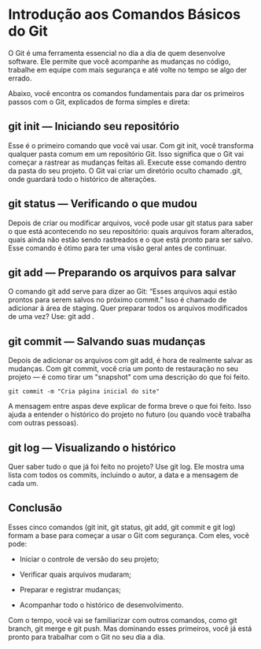 # Introdução aos Comandos Básicos do Git
O Git é uma ferramenta essencial no dia a dia de quem desenvolve software. Ele permite que você acompanhe as mudanças no código, trabalhe em equipe com mais segurança e até volte no tempo se algo der errado.

Abaixo, você encontra os comandos fundamentais para dar os primeiros passos com o Git, explicados de forma simples e direta:

## git init — Iniciando seu repositório
Esse é o primeiro comando que você vai usar. Com git init, você transforma qualquer pasta comum em um repositório Git. Isso significa que o Git vai começar a rastrear as mudanças feitas ali.
Execute esse comando dentro da pasta do seu projeto. O Git vai criar um diretório oculto chamado .git, onde guardará todo o histórico de alterações.

## git status — Verificando o que mudou
Depois de criar ou modificar arquivos, você pode usar git status para saber o que está acontecendo no seu repositório: quais arquivos foram alterados, quais ainda não estão sendo rastreados e o que está pronto para ser salvo.
Esse comando é ótimo para ter uma visão geral antes de continuar.

## git add — Preparando os arquivos para salvar
O comando git add serve para dizer ao Git: “Esses arquivos aqui estão prontos para serem salvos no próximo commit.” Isso é chamado de adicionar à área de staging.
Quer preparar todos os arquivos modificados de uma vez? Use: git add .

## git commit — Salvando suas mudanças
Depois de adicionar os arquivos com git add, é hora de realmente salvar as mudanças. Com git commit, você cria um ponto de restauração no seu projeto — é como tirar um "snapshot" com uma descrição do que foi feito.
<pre><code>git commit -m "Cria página inicial do site"</code></pre>
A mensagem entre aspas deve explicar de forma breve o que foi feito. Isso ajuda a entender o histórico do projeto no futuro (ou quando você trabalha com outras pessoas).

## git log — Visualizando o histórico
Quer saber tudo o que já foi feito no projeto? Use git log. Ele mostra uma lista com todos os commits, incluindo o autor, a data e a mensagem de cada um.

## Conclusão
Esses cinco comandos (git init, git status, git add, git commit e git log) formam a base para começar a usar o Git com segurança. Com eles, você pode:

- Iniciar o controle de versão do seu projeto;

- Verificar quais arquivos mudaram;

- Preparar e registrar mudanças;

- Acompanhar todo o histórico de desenvolvimento.

Com o tempo, você vai se familiarizar com outros comandos, como git branch, git merge e git push. Mas dominando esses primeiros, você já está pronto para trabalhar com o Git no seu dia a dia.

